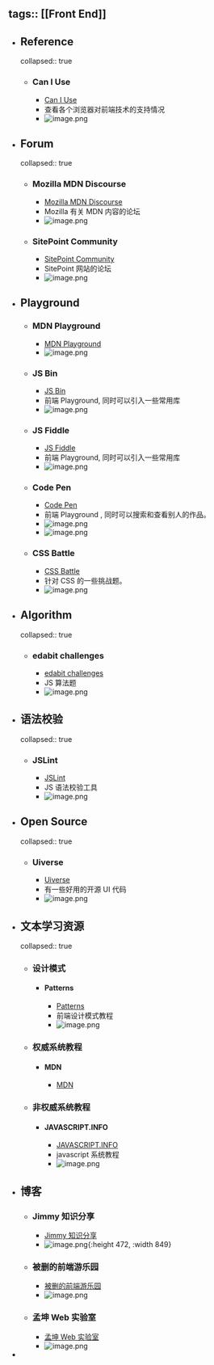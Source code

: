 tags:: [[Front End]]
---

- ## Reference
  collapsed:: true
	- ### Can I Use
		- [Can I Use](https://caniuse.com/)
		- 查看各个浏览器对前端技术的支持情况
		- ![image.png](../assets/image_1702111122926_0.png)
- ## Forum
  collapsed:: true
	- ### Mozilla MDN Discourse
		- [Mozilla MDN Discourse](https://discourse.mozilla.org/c/mdn/236)
		- Mozilla 有关 MDN 内容的论坛
		- ![image.png](../assets/image_1702111690306_0.png)
	- ### SitePoint Community
		- [SitePoint Community](https://www.sitepoint.com/community/)
		- SitePoint 网站的论坛
		- ![image.png](../assets/image_1702111808254_0.png)
- ## Playground
	- ### MDN Playground
		- [MDN Playground](https://developer.mozilla.org/en-US/play)
		- ![image.png](../assets/image_1739163208164_0.png)
	- ### JS Bin
		- [JS Bin](https://jsbin.com/?html,css,js,output)
		- 前端 Playground, 同时可以引入一些常用库
		- ![image.png](../assets/image_1702112163118_0.png)
	- ### JS Fiddle
		- [JS Fiddle](https://jsfiddle.net/)
		- 前端 Playground, 同时可以引入一些常用库
		- ![image.png](../assets/image_1702140675030_0.png)
	- ### Code Pen
		- [Code Pen](https://codepen.io)
		- 前端 Playground , 同时可以搜索和查看别人的作品。
		- ![image.png](../assets/image_1702112681044_0.png)
		- ![image.png](../assets/image_1702112889443_0.png)
	- ### CSS Battle
		- [CSS Battle](https://cssbattle.dev/)
		- 针对 CSS 的一些挑战题。
		- ![image.png](../assets/image_1702128627160_0.png)
- ## Algorithm
  collapsed:: true
	- ### edabit challenges
		- [edabit challenges](https://edabit.com/)
		- JS 算法题
		- ![image.png](../assets/image_1702140308609_0.png)
- ## 语法校验
  collapsed:: true
	- ### JSLint
		- [JSLint](https://www.jslint.com/)
		- JS 语法校验工具
		- ![image.png](../assets/image_1702140537923_0.png)
- ## Open Source
  collapsed:: true
	- ### Uiverse
		- [Uiverse](https://uiverse.io/)
		- 有一些好用的开源 UI 代码
		- ![image.png](../assets/image_1702140957439_0.png)
- ## 文本学习资源
  collapsed:: true
	- ### 设计模式
		- #### Patterns
			- [Patterns](https://www.patterns.dev/#patterns)
			- 前端设计模式教程
			- ![image.png](../assets/image_1702144971583_0.png)
	- ### 权威系统教程
		- #### MDN
			- [MDN](https://developer.mozilla.org/)
	- ### 非权威系统教程
		- #### JAVASCRIPT.INFO
			- [JAVASCRIPT.INFO](https://javascript.info/)
			- javascript 系统教程
			- ![image.png](../assets/image_1702145710638_0.png)
- ## 博客
	- ### Jimmy 知识分享
		- [Jimmy 知识分享](https://www.jimmyxuexue.top/home/)
		- ![image.png](../assets/image_1702145343734_0.png){:height 472, :width 849}
	- ### 被删的前端游乐园
		- [被删的前端游乐园](http://godbasin.com/)
		- ![image.png](../assets/image_1702145112243_0.png)
	- ### 孟坤 Web 实验室
		- [孟坤 Web 实验室](https://lab.ur1.fun/)
		- ![image.png](../assets/image_1702145787988_0.png)
-